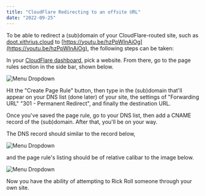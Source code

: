 ```yaml
---
title: "CloudFlare Redirecting to an offsite URL"
date: "2022-09-25"
---
```


To be able to redirect a (sub)domain of your CloudFlare-routed site, such as [doot.xithrius.cloud](https://doot.xithrius.cloud) to [https://youtu.be/hzPpWInAiOg](https://youtu.be/hzPpWInAiOg), the following steps can be taken:

In your [CloudFlare dashboard](https://dash.cloudflare.com/), pick a website. From there, go to the page rules section in the side bar, shown below.

![Menu Dropdown](/images/posts/cloudflare-offsite-redirects/menu-dropdown.png)

Hit the "Create Page Rule" button, then type in the (sub)domain that'll appear on your DNS list (done later) of your site, the settings of "Forwarding URL" "301 - Permanent Redirect", and finally the destination URL.

Once you've saved the page rule, go to your DNS list, then add a CNAME record of the (sub)domain. After that, you'll be on your way.

The DNS record should similar to the record below,

![Menu Dropdown](/images/posts/cloudflare-offsite-redirects/dns-record.png)

and the page rule's listing should be of relative calibar to the image below.

![Menu Dropdown](/images/posts/cloudflare-offsite-redirects/page-rule.png)

Now you have the ability of attempting to Rick Roll someone through your own site.
